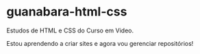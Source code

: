 # guanabara-html-css
 Estudos de HTML e CSS do Curso em Video.

Estou aprendendo a criar sites e agora vou gerenciar repositórios! 